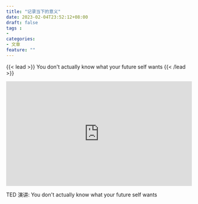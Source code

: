```yaml
---
title: "记录当下的意义"
date: 2023-02-04T23:52:12+08:00
draft: false
tags :
- 
categories: 
- 文章
feature: ""
---
```


{{< lead >}}
You don't actually know what your future self wants
{{< /lead >}}

<div style="max-width:854px"><div style="position:relative;height:0;padding-bottom:56.25%"><iframe src="https://embed.ted.com/talks/lang/en/shankar_vedantam_you_don_t_actually_know_what_your_future_self_wants" width="854" height="480" style="position:absolute;left:0;top:0;width:100%;height:100%" frameborder="0" scrolling="no" allowfullscreen></iframe></div></div>


TED 演讲: You don't actually know what your future self wants
